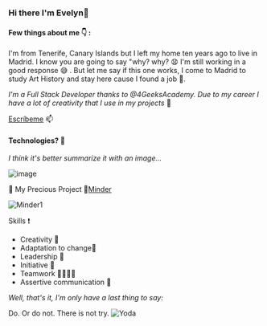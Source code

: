 ### Hi there I'm Evelyn👋

#### Few things about me :point_down: :

I'm from Tenerife, Canary Islands but I left my home ten years ago to live in Madrid. I know you are going to say "why? why? :anguished: I'm still working in a good response :sweat_smile: . But let me say if this one works, I come to Madrid to study Art History and stay here cause I found a job 💼. 

*I'm a Full Stack Developer thanks to @4GeeksAcademy. Due to my career I have a lot of creativity that I use in my projects* 🚀 

[Escríbeme](mailto:gomezmarrero.evelyn@gmail.com) 📫

#### Technologies? :pencil:
*I think it's better summarize it with an image...*

   ![image](https://github.com/EveyZeram/EveyZeram/assets/130219194/6b6e3e65-a95f-4bb6-b16d-6478a3fd718b)

💼 My Precious Project
🔗[Minder](https://github.com/4GeeksAcademy/sp50-final-project-g5) 

  ![Minder1](https://github.com/EveyZeram/EveyZeram/assets/130219194/4ec7f6cb-b465-4cd6-9a8b-237d04a2ed9b)


Skills :exclamation:
- Creativity 🚀
- Adaptation to change🌱
- Leadership 👋
- Initiative 🧩
- Teamwork 🫱🏻‍🫲🏻
- Assertive communication 🤗


*Well, that's it, I'm only have a last thing to say:*

Do. Or do not. There is not try.
                  ![Yoda](https://storage.googleapis.com/sticker-prod/T1To2j5JIS3kXnaecvEc/cover.thumb256.png)

